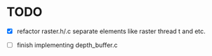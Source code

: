 
# TODO

- [x] refactor raster.h/.c separate elements like raster thread t and etc.

- [ ] finish implementing depth_buffer.c
